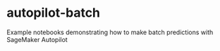 # autopilot-batch
Example notebooks demonstrating how to make batch predictions with SageMaker Autopilot
